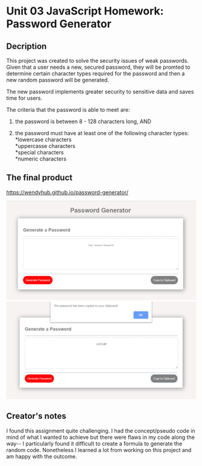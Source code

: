 # Unit 03 JavaScript Homework: Password Generator


## Decription

This project was created to solve the security issues of weak passwords. Given that a user needs a new, secured password, they will be promted to determine certain character types required for the password and then a new random password will be generated.

The new password implements greater security to sensitive data and saves time for users.

The criteria that the password is able to meet are: <br>

1) the password is between 8 - 128 characters long, AND <br>

2) the password must have at least one of the following character types: <br>
    *lowercase characters <br>
    *uppercasse characters <br>
    *special characters <br>
    *numeric characters <br>

## The final product
 https://wendyhub.github.io/password-generator/

<img src="example1.png" alt="picture of password generator"> <br>
<img src="example2.png" alt="picture of completed password"> <br>

## Creator's notes

I found this assignment quite challenging. I had the concept/pseudo code in mind of what I wanted to achieve but there were flaws in my code along the way-- I particularly found it difficult to create a formula to generate the random code. Nonetheless I learned a lot from working on this project and am happy with the outcome.
